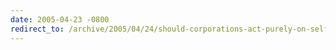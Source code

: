 ```yaml
---
date: 2005-04-23 -0800
redirect_to: /archive/2005/04/24/should-corporations-act-purely-on-self-interest.aspx/
---
```

